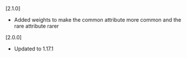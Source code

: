 [2.1.0]
- Added weights to make the common attribute more common and the rare attribute rarer

[2.0.0]
- Updated to 1.17.1